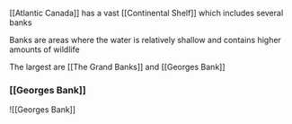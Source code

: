 [[Atlantic Canada]] has a vast [[Continental Shelf]] which includes several banks

Banks are areas where the water is relatively shallow and contains higher amounts of wildlife

The largest are [[The Grand Banks]] and [[Georges Bank]]

### [[Georges Bank]]
![[Georges Bank]]
